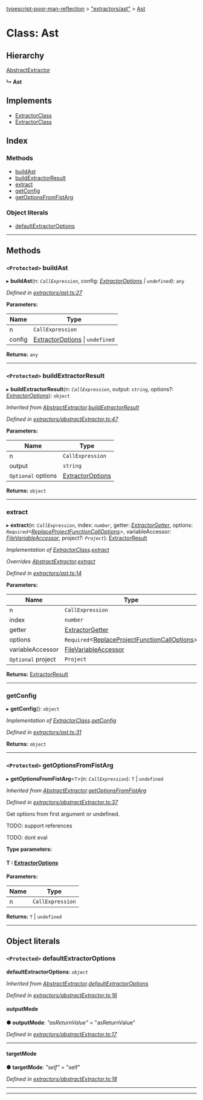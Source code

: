 [typescript-poor-man-reflection](../README.md) > ["extractors/ast"](../modules/_extractors_ast_.md) > [Ast](../classes/_extractors_ast_.ast.md)

# Class: Ast

## Hierarchy

 [AbstractExtractor](_extractors_abstractextractor_.abstractextractor.md)

**↳ Ast**

## Implements

* [ExtractorClass](../interfaces/_types_.extractorclass.md)
* [ExtractorClass](../interfaces/_types_.extractorclass.md)

## Index

### Methods

* [buildAst](_extractors_ast_.ast.md#buildast)
* [buildExtractorResult](_extractors_ast_.ast.md#buildextractorresult)
* [extract](_extractors_ast_.ast.md#extract)
* [getConfig](_extractors_ast_.ast.md#getconfig)
* [getOptionsFromFistArg](_extractors_ast_.ast.md#getoptionsfromfistarg)

### Object literals

* [defaultExtractorOptions](_extractors_ast_.ast.md#defaultextractoroptions)

---

## Methods

<a id="buildast"></a>

### `<Protected>` buildAst

▸ **buildAst**(n: *`CallExpression`*, config: *[ExtractorOptions](../interfaces/_types_.extractoroptions.md) \| `undefined`*): `any`

*Defined in [extractors/ast.ts:27](https://github.com/cancerberoSgx/typescript-poor-man-reflection/blob/c505d33/src/extractors/ast.ts#L27)*

**Parameters:**

| Name | Type |
| ------ | ------ |
| n | `CallExpression` |
| config | [ExtractorOptions](../interfaces/_types_.extractoroptions.md) \| `undefined` |

**Returns:** `any`

___
<a id="buildextractorresult"></a>

### `<Protected>` buildExtractorResult

▸ **buildExtractorResult**(n: *`CallExpression`*, output: *`string`*, options?: *[ExtractorOptions](../interfaces/_types_.extractoroptions.md)*): `object`

*Inherited from [AbstractExtractor](_extractors_abstractextractor_.abstractextractor.md).[buildExtractorResult](_extractors_abstractextractor_.abstractextractor.md#buildextractorresult)*

*Defined in [extractors/abstractExtractor.ts:47](https://github.com/cancerberoSgx/typescript-poor-man-reflection/blob/c505d33/src/extractors/abstractExtractor.ts#L47)*

**Parameters:**

| Name | Type |
| ------ | ------ |
| n | `CallExpression` |
| output | `string` |
| `Optional` options | [ExtractorOptions](../interfaces/_types_.extractoroptions.md) |

**Returns:** `object`

___
<a id="extract"></a>

###  extract

▸ **extract**(n: *`CallExpression`*, index: *`number`*, getter: *[ExtractorGetter](../modules/_types_.md#extractorgetter)*, options: *`Required`<[ReplaceProjectFunctionCallOptions](../interfaces/_types_.replaceprojectfunctioncalloptions.md)>*, variableAccessor: *[FileVariableAccessor](../modules/_types_.md#filevariableaccessor)*, project?: *`Project`*): [ExtractorResult](../interfaces/_types_.extractorresult.md)

*Implementation of [ExtractorClass](../interfaces/_types_.extractorclass.md).[extract](../interfaces/_types_.extractorclass.md#extract)*

*Overrides [AbstractExtractor](_extractors_abstractextractor_.abstractextractor.md).[extract](_extractors_abstractextractor_.abstractextractor.md#extract)*

*Defined in [extractors/ast.ts:14](https://github.com/cancerberoSgx/typescript-poor-man-reflection/blob/c505d33/src/extractors/ast.ts#L14)*

**Parameters:**

| Name | Type |
| ------ | ------ |
| n | `CallExpression` |
| index | `number` |
| getter | [ExtractorGetter](../modules/_types_.md#extractorgetter) |
| options | `Required`<[ReplaceProjectFunctionCallOptions](../interfaces/_types_.replaceprojectfunctioncalloptions.md)> |
| variableAccessor | [FileVariableAccessor](../modules/_types_.md#filevariableaccessor) |
| `Optional` project | `Project` |

**Returns:** [ExtractorResult](../interfaces/_types_.extractorresult.md)

___
<a id="getconfig"></a>

###  getConfig

▸ **getConfig**(): `object`

*Implementation of [ExtractorClass](../interfaces/_types_.extractorclass.md).[getConfig](../interfaces/_types_.extractorclass.md#getconfig)*

*Defined in [extractors/ast.ts:31](https://github.com/cancerberoSgx/typescript-poor-man-reflection/blob/c505d33/src/extractors/ast.ts#L31)*

**Returns:** `object`

___
<a id="getoptionsfromfistarg"></a>

### `<Protected>` getOptionsFromFistArg

▸ **getOptionsFromFistArg**<`T`>(n: *`CallExpression`*): `T` \| `undefined`

*Inherited from [AbstractExtractor](_extractors_abstractextractor_.abstractextractor.md).[getOptionsFromFistArg](_extractors_abstractextractor_.abstractextractor.md#getoptionsfromfistarg)*

*Defined in [extractors/abstractExtractor.ts:37](https://github.com/cancerberoSgx/typescript-poor-man-reflection/blob/c505d33/src/extractors/abstractExtractor.ts#L37)*

Get options from first argument or undefined.

TODO: support references

TODO: dont eval

**Type parameters:**

#### T :  [ExtractorOptions](../interfaces/_types_.extractoroptions.md)
**Parameters:**

| Name | Type |
| ------ | ------ |
| n | `CallExpression` |

**Returns:** `T` \| `undefined`

___

## Object literals

<a id="defaultextractoroptions"></a>

### `<Protected>` defaultExtractorOptions

**defaultExtractorOptions**: *`object`*

*Inherited from [AbstractExtractor](_extractors_abstractextractor_.abstractextractor.md).[defaultExtractorOptions](_extractors_abstractextractor_.abstractextractor.md#defaultextractoroptions)*

*Defined in [extractors/abstractExtractor.ts:16](https://github.com/cancerberoSgx/typescript-poor-man-reflection/blob/c505d33/src/extractors/abstractExtractor.ts#L16)*

<a id="defaultextractoroptions.outputmode"></a>

####  outputMode

**● outputMode**: *"asReturnValue"* = "asReturnValue"

*Defined in [extractors/abstractExtractor.ts:17](https://github.com/cancerberoSgx/typescript-poor-man-reflection/blob/c505d33/src/extractors/abstractExtractor.ts#L17)*

___
<a id="defaultextractoroptions.targetmode"></a>

####  targetMode

**● targetMode**: *"self"* = "self"

*Defined in [extractors/abstractExtractor.ts:18](https://github.com/cancerberoSgx/typescript-poor-man-reflection/blob/c505d33/src/extractors/abstractExtractor.ts#L18)*

___

___

